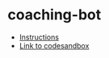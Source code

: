 # coaching-bot
* [Instructions](https://gist.github.com/nmcapule/9e25c9c1bed0ac33badff84b322ad051)
* [Link to codesandbox](https://codesandbox.io/s/thirsty-torvalds-e48wh)
